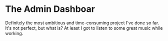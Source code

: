 # The Admin Dashboar

Definitely the most ambitious and time-consuming project I've done so far. It's not perfect, but what is? At least I got to listen to some great music while working.
